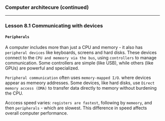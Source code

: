 ### Computer architecure (continued)

---

### Lesson 8.1 Communicating with devices

#### `Peripherals`

A computer includes more than just a CPU and memory - it also has `peripheral devices` like keyboards, screens and hard disks. These devices connect to the `CPU and memeory via the bus`, using `controllers` to manage communication.
Some controllers are simple (like USB), while others (like GPUs) are powerful and specialized.

`Peripheral communication` often uses `memory-mapped I/O`. where devices appear as memeory addresses. Some devices, like hard disks, use `Direct memory access (DMA)` to transfer data directly to memory without burdening the CPU.

Acccess speed varies: `registers are fastest`, following by `memeory`, and then `peripherals` - which are slowest. This difference in speed affects overall computer performance.
